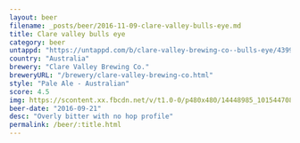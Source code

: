 ```yaml
---
layout: beer
filename: _posts/beer/2016-11-09-clare-valley-bulls-eye.md
title: Clare valley bulls eye
category: beer
untappd: "https://untappd.com/b/clare-valley-brewing-co--bulls-eye/439975"
country: "Australia"
brewery: "Clare Valley Brewing Co."
breweryURL: "/brewery/clare-valley-brewing-co.html"
style: "Pale Ale - Australian"
score: 4.5
img: https://scontent.xx.fbcdn.net/v/t1.0-0/p480x480/14448985_10154470807198745_1941773766117119359_n.jpg?oh=85a40988759cb210214bcc4c1da17663&oe=5A160A51
beer-date: "2016-09-21"
desc: "Overly bitter with no hop profile"
permalink: /beer/:title.html
---
```

